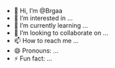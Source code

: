 - 👋 Hi, I’m @Brgaa
- 👀 I’m interested in ...
- 🌱 I’m currently learning ...
- 💞️ I’m looking to collaborate on ...
- 📫 How to reach me ...
- 😄 Pronouns: ...
- ⚡ Fun fact: ...

<!---
Brgaa/Brgaa is a ✨ special ✨ repository because its `README.md` (this file) appears on your GitHub profile.
You can click the Preview link to take a look at your changes.
--->
